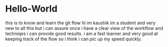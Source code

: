 # Hello-World
this is to know and learn the git flow
hi im kaushik im a student and very new to all this but i can assure once i have a clear view of the workflow and techniqes i can provide good results.
i am a fast learner and very good at keeping track of the flow so i think i can pic up my speed quickly.
